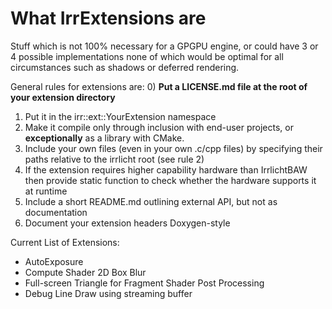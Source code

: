 # What IrrExtensions are

Stuff which is not 100% necessary for a GPGPU engine, or could have 3 or 4 possible implementations
none of which would be optimal for all circumstances such as shadows or deferred rendering.

General rules for extensions are:
0) **Put a LICENSE.md file at the root of your extension directory**
1) Put it in the irr::ext::YourExtension namespace
2) Make it compile only through inclusion with end-user projects, or **exceptionally** as a library with CMake.
3) Include your own files (even in your own .c/cpp files) by specifying their
   paths relative to the irrlicht root (see rule 2)
4) If the extension requires higher capability hardware than IrrlichtBAW then
   provide static function to check whether the hardware supports it at runtime
5) Include a short README.md outlining external API, but not as documentation
6) Document your extension headers Doxygen-style


Current List of Extensions:
+ AutoExposure
+ Compute Shader 2D Box Blur
+ Full-screen Triangle for Fragment Shader Post Processing
+ Debug Line Draw using streaming buffer
